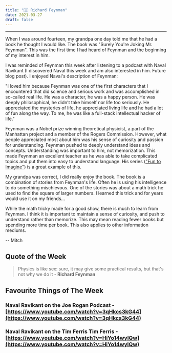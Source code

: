 ```yaml
---
title: "🧑‍🔬 Richard Feynman"
date: 2021-03-27
draft: false
---
```


---

When I was around fourteen, my grandpa one day told me that he had a book he thought I would like. The book was "Surely You're Joking Mr. Feynman". This was the first time I had heard of Feynman and the beginning of my interest in him.

I was reminded of Feynman this week after listening to a podcast with Naval Ravikant (I discovered Naval this week and am also interested in him. Future blog post). I enjoyed Naval's description of Feynman:

"I loved him because Feynman was one of the first characters that I encountered that did science and serious work and was accomplished in so-called real life. He was a character, he was a happy person. He was deeply philosophical, he didn’t take himself nor life too seriously. He appreciated the mysteries of life, he appreciated living life and he had a lot of fun along the way. To me, he was like a full-stack intellectual hacker of life."

Feynman was a Nobel prize winning theoretical physicist, a part of the Manhattan project and a member of the Rogers Commission. However, what people appreciated most about him was his sense of curiosity and passion for understanding. Feynman pushed to deeply understand ideas and concepts. Understanding was important to him, not memorization. This made Feynman an excellent teacher as he was able to take complicated topics and put them into easy to understand language. His series (["Fun to Imagine"](https://www.youtube.com/watch?v=P1ww1IXRfTA)) is a great example of this.

My grandpa was correct, I did really enjoy the book. The book is a combination of stories from Feynman's life. Often he is using his intelligence to do something mischievous. One of the stories was about a math trick he used to find the square of larger numbers. I learned this trick and for years would use it on my friends...

While the math tricky made for a good show, there is much to learn from Feynman. I think it is important to maintain a sense of curiosity, and push to understand rather than memorize. This may mean reading fewer books but spending more time per book. This also applies to other information mediums.

-- Mitch

## Quote of the Week

> Physics is like sex: sure, it may give some practical results, but that's not why we do it - **Richard Feynman**

## Favourite Things of The Week

### Naval Ravikant on the Joe Rogan Podcast - [https://www.youtube.com/watch?v=3qHkcs3kG44](https://www.youtube.com/watch?v=3qHkcs3kG44)

### Naval Ravikant on the Tim Ferris Tim Ferris - [https://www.youtube.com/watch?v=HiYo14wylQw](https://www.youtube.com/watch?v=HiYo14wylQw)
